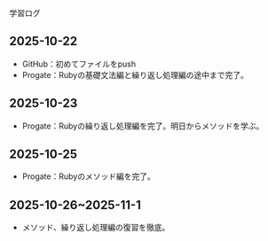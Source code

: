  学習ログ

## 2025-10-22
- GitHub：初めてファイルをpush
- Progate：Rubyの基礎文法編と繰り返し処理編の途中まで完了。

## 2025-10-23
- Progate：Rubyの繰り返し処理編を完了。明日からメソッドを学ぶ。

## 2025-10-25
- Progate：Rubyのメソッド編を完了。

## 2025-10-26~2025-11-1
- メソッド、繰り返し処理編の復習を徹底。
